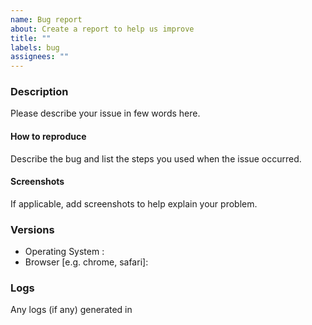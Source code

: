```yaml
---
name: Bug report
about: Create a report to help us improve
title: ""
labels: bug
assignees: ""
---
```


### Description

Please describe your issue in few words here.

#### How to reproduce

Describe the bug and list the steps you used when the issue occurred.

#### Screenshots

If applicable, add screenshots to help explain your problem.

### Versions

- Operating System :
- Browser [e.g. chrome, safari]:

### Logs

Any logs (if any) generated in